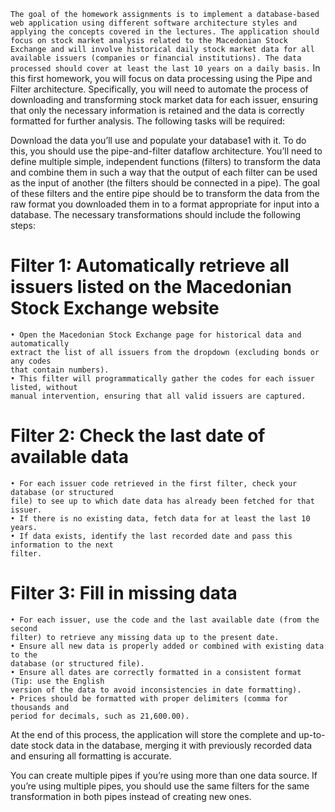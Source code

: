 `The goal of the homework assignments is to implement a database-based web application using
different software architecture styles and applying the concepts covered in the lectures.
The application should focus on stock market analysis related to the Macedonian Stock Exchange
and will involve historical daily stock market data for all available issuers (companies or
financial institutions). The data processed should cover at least the last 10 years on a daily
basis.`
In this first homework, you will focus on data processing using the Pipe and Filter architecture.
Specifically, you will need to automate the process of downloading and transforming stock
market data for each issuer, ensuring that only the necessary information is retained and the data
is correctly formatted for further analysis. The following tasks will be required:

Download the data you’ll use and populate your database1 with it. To do this, you should use
the pipe-and-filter dataflow architecture. You’ll need to define multiple simple, independent
functions (filters) to transform the data and combine them in such a way that the output
of each filter can be used as the input of another (the filters should be connected in a pipe).
The goal of these filters and the entire pipe should be to transform the data from the raw
format you downloaded them in to a format appropriate for input into a database.
The necessary transformations should include the following steps:

 #  Filter 1: Automatically retrieve all issuers listed on the Macedonian Stock Exchange website
    • Open the Macedonian Stock Exchange page for historical data and automatically
    extract the list of all issuers from the dropdown (excluding bonds or any codes
    that contain numbers).
    • This filter will programmatically gather the codes for each issuer listed, without
    manual intervention, ensuring that all valid issuers are captured.
    
  # Filter 2: Check the last date of available data
    • For each issuer code retrieved in the first filter, check your database (or structured
    file) to see up to which date data has already been fetched for that issuer.
    • If there is no existing data, fetch data for at least the last 10 years.
    • If data exists, identify the last recorded date and pass this information to the next
    filter.
    
  # Filter 3: Fill in missing data
    • For each issuer, use the code and the last available date (from the second
    filter) to retrieve any missing data up to the present date.
    • Ensure all new data is properly added or combined with existing data to the
    database (or structured file).
    • Ensure all dates are correctly formatted in a consistent format (Tip: use the English
    version of the data to avoid inconsistencies in date formatting).
    • Prices should be formatted with proper delimiters (comma for thousands and
    period for decimals, such as 21,600.00).
    
At the end of this process, the application will store the complete and up-to-date stock data
in the database, merging it with previously recorded data and ensuring all formatting is
accurate.

You can create multiple pipes if you’re using more than one data source. If you’re using
multiple pipes, you should use the same filters for the same transformation in both pipes
instead of creating new ones.
